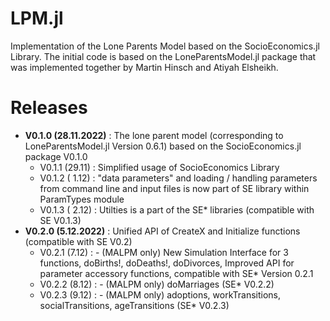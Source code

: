# LPM.jl
Implementation of the Lone Parents Model based on the SocioEconomics.jl Library. The initial code is based on the LoneParentsModel.jl package that was implemented together by Martin Hinsch and Atiyah Elsheikh.  

Releases
========

- **V0.1.0 (28.11.2022)** : The lone parent model (corresponding to LoneParentsModel.jl Version 0.6.1) based on the SocioEconomics.jl package V0.1.0 
   - V0.1.1 (29.11)  : Simplified usage of SocioEconomics Library 
   - V0.1.2 ( 1.12)  : "data parameters" and loading / handling parameters from command line and input files is now part of SE library within ParamTypes module
   - V0.1.3 ( 2.12)  : Utilties is a part of the SE* libraries (compatible with SE V0.1.3)  
- **V0.2.0 (5.12.2022)** : Unified API of CreateX and Initialize functions (compatible with SE V0.2) 
   - V0.2.1 (7.12)   : - (MALPM only) New Simulation Interface for 3 functions, doBirths!, doDeaths!, doDivorces, Improved API for parameter accessory functions, compatible with SE* Version 0.2.1
   - V0.2.2 (8.12)   : - (MALPM only) doMarriages (SE* V0.2.2)
   - V0.2.3 (9.12)   : - (MALPM only) adoptions, workTransitions, socialTransitions, ageTransitions (SE* V0.2.3)  

